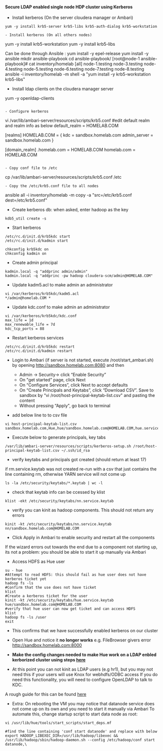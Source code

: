 #### Secure LDAP enabled single node HDP cluster using Kerberos


- Install kerberos (On the server cloudera manager or Ambari)
```
yum -y install krb5-server krb5-libs krb5-auth-dialog krb5-workstation

- Install kerberos (On all others nodes)
```
yum -y install krb5-workstation
yum -y install krb5-libs

Can be done through Ansible : 
yum install -y epel-release
yum install -y ansible
mkdir ansible-playbook
cd ansible-playbook/
[root@node-1 ansible-playbook]# cat inventory/homelab 
[all]
node-1.testing
node-3.testing
node-4.testing
node-5.testing
node-6.testing
node-7.testing
node-8.testing
ansible -i inventory/homelab -m shell -a "yum install -y krb5-workstation krb5-libs"



- Install ldap clients on the cloudera manager server 

yum -y openldap-clients
```

- Configure kerberos
```
vi /var/lib/ambari-server/resources/scripts/krb5.conf
#edit default realm and realm info as below
default_realm = HOMELAB.COM

[realms]
 HOMELAB.COM = {
  kdc = sandbox.homelab.com
  admin_server = sandbox.homelab.com
 }

[domain_realm]
 .homelab.com = HOMELAB.COM
 homelab.com = HOMELAB.COM
```

- Copy conf file to /etc
```
cp /var/lib/ambari-server/resources/scripts/krb5.conf /etc
```
- Copy the /etc/krb5.conf file to all nodes 
```
ansible all -i inventory/homelab -m copy -a "src=/etc/krb5.conf dest=/etc/krb5.conf"

- Create kerberos db: when asked, enter hadoop as the key
```
kdb5_util create -s
```

- Start kerberos
```
/etc/rc.d/init.d/krb5kdc start
/etc/rc.d/init.d/kadmin start

chkconfig krb5kdc on
chkconfig kadmin on
```
- Create admin principal
```
kadmin.local -q "addprinc admin/admin"
kadmin.local -q "addprinc -pw hadoop cloudera-scm/admin@HOMELAB.COM"
```

- Update kadm5.acl to make admin an administrator
```
vi /var/kerberos/krb5kdc/kadm5.acl
*/admin@homelab.COM *
```
- Update kdc.conf to make admin an administrator
```
vi /var/kerberos/krb5kdc/kdc.conf
max_life = 1d  
max_renewable_life = 7d
kdc_tcp_ports = 88
```
- Restart kerberos services
```
/etc/rc.d/init.d/krb5kdc restart
/etc/rc.d/init.d/kadmin restart
```

- Login to Ambari (if server is not started, execute /root/start_ambari.sh) by opening http://sandbox.homelab.com:8080 and then
  - Admin -> Security-> click “Enable Security”
  - On "get started” page, click Next
  - On “Configure Services”, click Next to accept defaults
  - On “Create Principals and Keytabs”, click “Download CSV”. Save to sandbox by “vi /root/host-principal-keytab-list.csv" and pasting the content
  - Without pressing “Apply", go back to terminal 

- add below line to  to csv file 
```
vi host-principal-keytab-list.csv
sandbox.homelab.com,Hue,hue/sandbox.homelab.com@HOMELAB.COM,hue.service.keytab,/etc/security/keytabs,hue,hadoop,400
```

- Execute below to generate principals, key tabs 
```
/var/lib/ambari-server/resources/scripts/kerberos-setup.sh /root/host-principal-keytab-list.csv ~/.ssh/id_rsa
```

- verify keytabs and principals got created (should return at least 17)

if rm.service.keytab was not created re-run with a csv that just contains the line containing rm, otherwise YARN service will not come up
```
ls -la /etc/security/keytabs/*.keytab | wc -l
```

- check that keytab info can be ccessed by klist
```
klist -ekt /etc/security/keytabs/nn.service.keytab
```

- verify you can kinit as hadoop components. This should not return any errors
```
kinit -kt /etc/security/keytabs/nn.service.keytab nn/sandbox.homelab.com@HOMELAB.COM
```
- Click Apply in Ambari to enable security and restart all the components

If the wizard errors out towards the end due to a component not starting up, its not a problem: you should be able to start it up manually via Ambari

- Access HDFS as Hue user
```
su - hue
#Attempt to read HDFS: this should fail as hue user does not have kerberos ticket yet
hadoop fs -ls
#Confirm that the use does not have ticket
klist
#Create a kerberos ticket for the user
kinit -kt /etc/security/keytabs/hue.service.keytab hue/sandbox.homelab.com@HOMELAB.COM
#verify that hue user can now get ticket and can access HDFS
klist
hadoop fs -ls /user
exit
```
- This confirms that we have successfully enabled kerberos on our cluster

- Open Hue and notice it **no longer works** e.g. FileBrowser givers error
http://sandbox.homelab.com:8000

- **Make the config changes needed to make Hue work on a LDAP enbled kerborized cluster using steps [here](https://github.com/abajwa-hw/security-workshops/blob/master/Setup-Hue-kerberos-LDAP.md)**


- At this point you can not kinit as LDAP users (e.g hr1), but you may not need this if your users will use Knox for webhdfs/ODBC access
If you do need this functionality, you will need to configure OpenLDAP to talk to KDC. 

A rough guide for this can be found [here](https://github.com/abajwa-hw/security-workshops/blob/master/Setup-OpenLDAP-KDC-integration.md) 

- Extra:
On rebooting the VM you may notice that datanode service does not come up on its own and you need to start it manually via Ambari
To automate this, change startup script to start data node as root:
```
vi /usr/lib/hue/tools/start_scripts/start_deps.mf

#find the line containing 'conf start datanode' and replace with below
export HADOOP_LIBEXEC_DIR=/usr/lib/hadoop/libexec && /usr/lib/hadoop/sbin/hadoop-daemon.sh --config /etc/hadoop/conf start datanode,\
```
